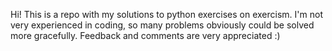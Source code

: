 Hi!
This is a repo with my solutions to python exercises on exercism.
I'm not very experienced in coding, so many problems obviously could be solved more gracefully. 
Feedback and comments are very appreciated :)
